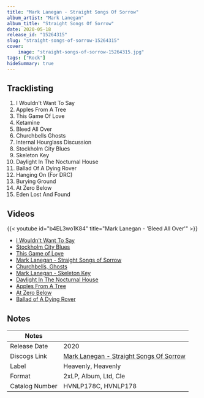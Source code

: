```yaml
---
title: "Mark Lanegan - Straight Songs Of Sorrow"
album_artist: "Mark Lanegan"
album_title: "Straight Songs Of Sorrow"
date: 2020-05-18
release_id: "15264315"
slug: "straight-songs-of-sorrow-15264315"
cover:
    image: "straight-songs-of-sorrow-15264315.jpg"
tags: ["Rock"]
hideSummary: true
---
```


## Tracklisting
1. I Wouldn't Want To Say
2. Apples From A Tree
3. This Game Of Love
4. Ketamine
5. Bleed All Over
6. Churchbells Ghosts
7. Internal Hourglass Discussion
8. Stockholm City Blues
9. Skeleton Key
10. Daylight In The Nocturnal House
11. Ballad Of A Dying Rover
12. Hanging On (For DRC)
13. Burying Ground
14. At Zero Below
15. Eden Lost And Found

## Videos
{{< youtube id="b4EL3wo1K84" title="Mark Lanegan - 'Bleed All Over'" >}}
- [I Wouldn't Want To Say](https://www.youtube.com/watch?v=mnV45clEoY4)
- [Stockholm City Blues](https://www.youtube.com/watch?v=6UHQdLN7DSs)
- [This Game of Love](https://www.youtube.com/watch?v=D_THKz09seg)
- [Mark Lanegan - Straight Songs of Sorrow](https://www.youtube.com/watch?v=Iz54DefU37c)
- [Churchbells, Ghosts](https://www.youtube.com/watch?v=C2ygoNS9LeE)
- [Mark Lanegan - Skeleton Key](https://www.youtube.com/watch?v=uJDLcaCuFHU)
- [Daylight In The Nocturnal House](https://www.youtube.com/watch?v=ToMgSKgra38)
- [Apples From A Tree](https://www.youtube.com/watch?v=60JH83Ze-lM)
- [At Zero Below](https://www.youtube.com/watch?v=Lmz5Uvaf8ag)
- [Ballad of A Dying Rover](https://www.youtube.com/watch?v=3alMP5Jj-YU)

## Notes

| Notes          |             |
| ---------------| ----------- |
| Release Date   | 2020 |
| Discogs Link   | [Mark Lanegan - Straight Songs Of Sorrow](https://www.discogs.com/release/15264315) |
| Label          | Heavenly, Heavenly |
| Format         | 2xLP, Album, Ltd, Cle |
| Catalog Number | HVNLP178C, HVNLP178 |

